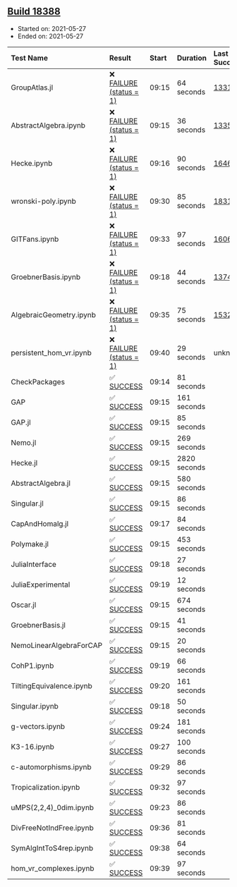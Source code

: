 ## [Build 18388](https://oscarci.mathematik.uni-kl.de/job/oscar/18388/)

* Started on: 2021-05-27
* Ended on: 2021-05-27

| Test Name    | Result | Start | Duration | Last Success | First Failure |
|:-------------|:-------|:------|:---------|:-------------|:--------------|
| GroupAtlas.jl | ❌ [FAILURE (status = 1)](https://oscarci.mathematik.uni-kl.de/job/oscar/18388/artifact/logs/build-18388/GroupAtlas.jl.log) | 09:15 | 64 seconds | [13311](https://oscarci.mathematik.uni-kl.de/job/oscar/13311/) | [13312](https://oscarci.mathematik.uni-kl.de/job/oscar/13312/) |
| AbstractAlgebra.ipynb | ❌ [FAILURE (status = 1)](https://oscarci.mathematik.uni-kl.de/job/oscar/18388/artifact/logs/build-18388/AbstractAlgebra.ipynb.log) | 09:15 | 36 seconds | [13355](https://oscarci.mathematik.uni-kl.de/job/oscar/13355/) | [13356](https://oscarci.mathematik.uni-kl.de/job/oscar/13356/) |
| Hecke.ipynb | ❌ [FAILURE (status = 1)](https://oscarci.mathematik.uni-kl.de/job/oscar/18388/artifact/logs/build-18388/Hecke.ipynb.log) | 09:16 | 90 seconds | [16463](https://oscarci.mathematik.uni-kl.de/job/oscar/16463/) | [16464](https://oscarci.mathematik.uni-kl.de/job/oscar/16464/) |
| wronski-poly.ipynb | ❌ [FAILURE (status = 1)](https://oscarci.mathematik.uni-kl.de/job/oscar/18388/artifact/logs/build-18388/wronski-poly.ipynb.log) | 09:30 | 85 seconds | [18314](https://oscarci.mathematik.uni-kl.de/job/oscar/18314/) | [18315](https://oscarci.mathematik.uni-kl.de/job/oscar/18315/) |
| GITFans.ipynb | ❌ [FAILURE (status = 1)](https://oscarci.mathematik.uni-kl.de/job/oscar/18388/artifact/logs/build-18388/GITFans.ipynb.log) | 09:33 | 97 seconds | [16068](https://oscarci.mathematik.uni-kl.de/job/oscar/16068/) | [16069](https://oscarci.mathematik.uni-kl.de/job/oscar/16069/) |
| GroebnerBasis.ipynb | ❌ [FAILURE (status = 1)](https://oscarci.mathematik.uni-kl.de/job/oscar/18388/artifact/logs/build-18388/GroebnerBasis.ipynb.log) | 09:18 | 44 seconds | [13748](https://oscarci.mathematik.uni-kl.de/job/oscar/13748/) | [13749](https://oscarci.mathematik.uni-kl.de/job/oscar/13749/) |
| AlgebraicGeometry.ipynb | ❌ [FAILURE (status = 1)](https://oscarci.mathematik.uni-kl.de/job/oscar/18388/artifact/logs/build-18388/AlgebraicGeometry.ipynb.log) | 09:35 | 75 seconds | [15322](https://oscarci.mathematik.uni-kl.de/job/oscar/15322/) | [15323](https://oscarci.mathematik.uni-kl.de/job/oscar/15323/) |
| persistent_hom_vr.ipynb | ❌ [FAILURE (status = 1)](https://oscarci.mathematik.uni-kl.de/job/oscar/18388/artifact/logs/build-18388/persistent_hom_vr.ipynb.log) | 09:40 | 29 seconds | unknown | unknown |
| CheckPackages | ✅ [SUCCESS](https://oscarci.mathematik.uni-kl.de/job/oscar/18388/artifact/logs/build-18388/CheckPackages.log) | 09:14 | 81 seconds |  |  |
| GAP | ✅ [SUCCESS](https://oscarci.mathematik.uni-kl.de/job/oscar/18388/artifact/logs/build-18388/GAP.log) | 09:15 | 161 seconds |  |  |
| GAP.jl | ✅ [SUCCESS](https://oscarci.mathematik.uni-kl.de/job/oscar/18388/artifact/logs/build-18388/GAP.jl.log) | 09:15 | 85 seconds |  |  |
| Nemo.jl | ✅ [SUCCESS](https://oscarci.mathematik.uni-kl.de/job/oscar/18388/artifact/logs/build-18388/Nemo.jl.log) | 09:15 | 269 seconds |  |  |
| Hecke.jl | ✅ [SUCCESS](https://oscarci.mathematik.uni-kl.de/job/oscar/18388/artifact/logs/build-18388/Hecke.jl.log) | 09:15 | 2820 seconds |  |  |
| AbstractAlgebra.jl | ✅ [SUCCESS](https://oscarci.mathematik.uni-kl.de/job/oscar/18388/artifact/logs/build-18388/AbstractAlgebra.jl.log) | 09:15 | 580 seconds |  |  |
| Singular.jl | ✅ [SUCCESS](https://oscarci.mathematik.uni-kl.de/job/oscar/18388/artifact/logs/build-18388/Singular.jl.log) | 09:15 | 86 seconds |  |  |
| CapAndHomalg.jl | ✅ [SUCCESS](https://oscarci.mathematik.uni-kl.de/job/oscar/18388/artifact/logs/build-18388/CapAndHomalg.jl.log) | 09:17 | 84 seconds |  |  |
| Polymake.jl | ✅ [SUCCESS](https://oscarci.mathematik.uni-kl.de/job/oscar/18388/artifact/logs/build-18388/Polymake.jl.log) | 09:15 | 453 seconds |  |  |
| JuliaInterface | ✅ [SUCCESS](https://oscarci.mathematik.uni-kl.de/job/oscar/18388/artifact/logs/build-18388/JuliaInterface.log) | 09:18 | 27 seconds |  |  |
| JuliaExperimental | ✅ [SUCCESS](https://oscarci.mathematik.uni-kl.de/job/oscar/18388/artifact/logs/build-18388/JuliaExperimental.log) | 09:19 | 12 seconds |  |  |
| Oscar.jl | ✅ [SUCCESS](https://oscarci.mathematik.uni-kl.de/job/oscar/18388/artifact/logs/build-18388/Oscar.jl.log) | 09:15 | 674 seconds |  |  |
| GroebnerBasis.jl | ✅ [SUCCESS](https://oscarci.mathematik.uni-kl.de/job/oscar/18388/artifact/logs/build-18388/GroebnerBasis.jl.log) | 09:15 | 41 seconds |  |  |
| NemoLinearAlgebraForCAP | ✅ [SUCCESS](https://oscarci.mathematik.uni-kl.de/job/oscar/18388/artifact/logs/build-18388/NemoLinearAlgebraForCAP.log) | 09:15 | 20 seconds |  |  |
| CohP1.ipynb | ✅ [SUCCESS](https://oscarci.mathematik.uni-kl.de/job/oscar/18388/artifact/logs/build-18388/CohP1.ipynb.log) | 09:19 | 66 seconds |  |  |
| TiltingEquivalence.ipynb | ✅ [SUCCESS](https://oscarci.mathematik.uni-kl.de/job/oscar/18388/artifact/logs/build-18388/TiltingEquivalence.ipynb.log) | 09:20 | 161 seconds |  |  |
| Singular.ipynb | ✅ [SUCCESS](https://oscarci.mathematik.uni-kl.de/job/oscar/18388/artifact/logs/build-18388/Singular.ipynb.log) | 09:18 | 50 seconds |  |  |
| g-vectors.ipynb | ✅ [SUCCESS](https://oscarci.mathematik.uni-kl.de/job/oscar/18388/artifact/logs/build-18388/g-vectors.ipynb.log) | 09:24 | 181 seconds |  |  |
| K3-16.ipynb | ✅ [SUCCESS](https://oscarci.mathematik.uni-kl.de/job/oscar/18388/artifact/logs/build-18388/K3-16.ipynb.log) | 09:27 | 100 seconds |  |  |
| c-automorphisms.ipynb | ✅ [SUCCESS](https://oscarci.mathematik.uni-kl.de/job/oscar/18388/artifact/logs/build-18388/c-automorphisms.ipynb.log) | 09:29 | 86 seconds |  |  |
| Tropicalization.ipynb | ✅ [SUCCESS](https://oscarci.mathematik.uni-kl.de/job/oscar/18388/artifact/logs/build-18388/Tropicalization.ipynb.log) | 09:32 | 97 seconds |  |  |
| uMPS(2,2,4)_0dim.ipynb | ✅ [SUCCESS](https://oscarci.mathematik.uni-kl.de/job/oscar/18388/artifact/logs/build-18388/uMPS-2-2-4-_0dim.ipynb.log) | 09:23 | 86 seconds |  |  |
| DivFreeNotIndFree.ipynb | ✅ [SUCCESS](https://oscarci.mathematik.uni-kl.de/job/oscar/18388/artifact/logs/build-18388/DivFreeNotIndFree.ipynb.log) | 09:36 | 81 seconds |  |  |
| SymAlgIntToS4rep.ipynb | ✅ [SUCCESS](https://oscarci.mathematik.uni-kl.de/job/oscar/18388/artifact/logs/build-18388/SymAlgIntToS4rep.ipynb.log) | 09:38 | 64 seconds |  |  |
| hom_vr_complexes.ipynb | ✅ [SUCCESS](https://oscarci.mathematik.uni-kl.de/job/oscar/18388/artifact/logs/build-18388/hom_vr_complexes.ipynb.log) | 09:39 | 97 seconds |  |  |
